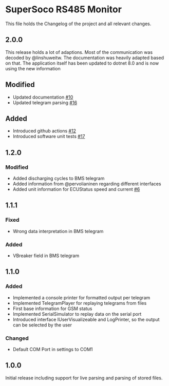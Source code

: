 # SuperSoco RS485 Monitor

This file holds the Changelog of the project and all relevant changes.
## 2.0.0
This release holds a lot of adaptions. Most of the communication was decoded by
@linshuweitw. The documentation was heavily adapted based on that. The application
itself has been updated to dotnet 8.0 and is now using the new information

## Modified
- Updated documentation [#10](https://github.com/stprograms/SuperSoco485Monitor/issues/10)
- Updated telegram parsing [#16](https://github.com/stprograms/SuperSoco485Monitor/issues/16)

## Added
- Introduced github actions [#12](https://github.com/stprograms/SuperSoco485Monitor/issues/12)
- Introduced software unit tests [#17](https://github.com/stprograms/SuperSoco485Monitor/issues/17)

## 1.2.0
### Modified
- Added discharging cycles to BMS telegram
- Added information from @pervolianinen regarding different interfaces
- Added unit information for ECUStatus speed and current [#6](https://github.com/stprograms/SuperSoco485Monitor/issues/6)

## 1.1.1
### Fixed
- Wrong data interpretation in BMS telegram

### Added
- VBreaker field in BMS telegram

## 1.1.0
### Added
- Implemented a console printer for formatted output per telegram
- Implemented TelegramPlayer for replaying telegrams from files
- First base information for GSM status
- Implemented SerialSimulator to replay data on the serial port
- Introduced interface IUserVisualizeable and LogPrinter, so the output can be selected by the user

### Changed
- Default COM Port in settings to COM1

## 1.0.0
Initial release including support for live parsing and parsing of stored files.
